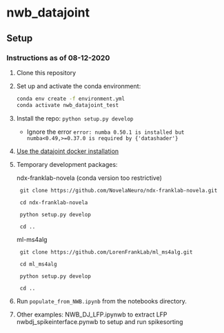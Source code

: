 
# nwb_datajoint

## Setup 
### Instructions as of 08-12-2020

1. Clone this repository
2. Set up and activate the conda environment: 
   ```bash
   conda env create -f environment.yml
   conda activate nwb_datajoint_test
   ```
3. Install the repo: `python setup.py develop`
   - Ignore the error `error: numba 0.50.1 is installed but numba<0.49,>=0.37.0 is required by {'datashader'}`
4. [Use the datajoint docker installation](https://tutorials.datajoint.io/setting-up/local-database.html)

5. Temporary development packages:
    

    ndx-franklab-novela (conda version too restrictive)
    
        git clone https://github.com/NovelaNeuro/ndx-franklab-novela.git
	
        cd ndx-franklab-novela
	
        python setup.py develop
	
        cd ..

    ml-ms4alg

        git clone https://github.com/LorenFrankLab/ml_ms4alg.git
	
        cd ml_ms4alg
	
        python setup.py develop
	
        cd ..
			
6. Run `populate_from_NWB.ipynb` from the notebooks directory.
7. Other examples: 
	NWB_DJ_LFP.ipynwb to extract LFP 
	nwbdj_spikeinterface.pynwb to setup and run spikesorting

